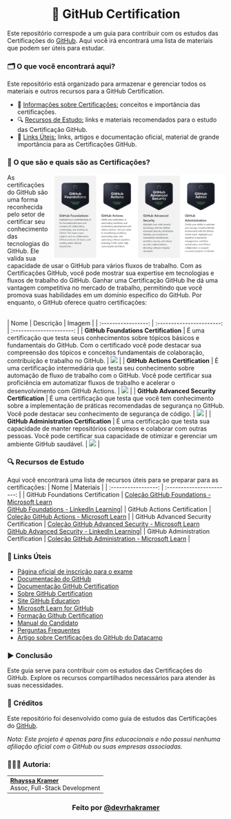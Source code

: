 <h1 align="center">🐙 GitHub Certification</h1>

Este repositório correspode a um guia para contribuir com os estudos das Certificações do [GitHub](https://github.com/). Aqui você irá encontrará uma lista de materiais que podem ser úteis para estudar.

### 🗂️ O que você encontrará aqui?
Este repositório está organizado para armazenar e gerenciar todos os materiais e outros recursos para a GitHub Certification.

- 📝 [Informações sobre Certificações:](https://github.com/rhayssakramer/github-certification?tab=readme-ov-file#-o-que-s%C3%A3o-e-quais-s%C3%A3o-as-certifica%C3%A7%C3%B5es) conceitos e importância das certificações.
- 🔍 [Recursos de Estudo:](https://github.com/rhayssakramer/github-certification/tree/main?tab=readme-ov-file#-recursos-de-estudo) links e materiais recomendados para o estudo das Certificação GitHub.
- 🔗 [Links Úteis:](https://github.com/rhayssakramer/github-certification/tree/main?tab=readme-ov-file#-links-%C3%BAteis) links, artigos e documentação oficial, material de grande importância para as Certificações GitHub.

### 📝 O que são e quais são as Certificações?
<img align="right" width="400" style="margin-left: 40;" src="https://github.com/rhayssakramer/github-certification/blob/main/img/certificacoes.png"><p>As certificações do GitHub são uma forma reconhecida pelo setor de certificar seu conhecimento das tecnologias do GitHub. Ele valida sua capacidade de usar o GitHub para vários fluxos de trabalho. Com as Certificações GitHub, você pode mostrar sua expertise em tecnologias e fluxos de trabalho do GitHub. Ganhar uma Certificação GitHub lhe dá uma vantagem competitiva no mercado de trabalho, permitindo que você promova suas habilidades em um domínio específico do GitHub. Por enquanto, o GitHub oferece quatro certificações:</p>
<br>
| Nome | Descrição | Imagem |
| :-----------------: | :-----------------------: | :----------------------: |
| <b>GitHub Foundations Certification</b> | É uma certificação que testa seus conhecimentos sobre tópicos básicos e fundamentais do GitHub. Com o certificado você pode destacar sua compreensão dos tópicos e conceitos fundamentais de colaboração, contribuição e trabalho no GitHub. | <img width="150" src="https://github.com/user-attachments/assets/99cbcdc7-e4dc-49a8-ad3a-7b9839f68902"> |
| <b>GitHub Actions Certification</b> | É uma certificação intermediária que testa seu conhecimento sobre automação de fluxo de trabalho com o GitHub. Você pode certificar sua proficiência em automatizar fluxos de trabalho e acelerar o desenvolvimento com GitHub Actions. | <img width="150" src="https://github.com/user-attachments/assets/e450154e-fe73-46c2-be37-16547a821dc2"> |
| <b>GitHub Advanced Security Certification</b> | É uma certificação que testa que você tem conhecimento sobre a implementação de práticas recomendadas de segurança no GitHub. Você pode destacar seu conhecimento de segurança de código. | <img width="150" src="https://github.com/user-attachments/assets/e438c467-acbe-4ddd-8020-08af74b85ea3"> |
| <b>GitHub Administration Certification</b> | É uma certificação que testa sua capacidade de manter repositórios complexos e colaborar com outras pessoas. Você pode certificar sua capacidade de otimizar e gerenciar um ambiente GitHub saudável. | <img width="150" src="https://github.com/user-attachments/assets/6234bc2e-3542-4372-82e8-49cf8ed9e32e"> |

### 🔍 Recursos de Estudo
Aqui você encontrará uma lista de recursos úteis para se preparar para as certificações:
| Nome | Materiais |
| :-----------------: | :-----------------------: | 
| GitHub Foundations Certification | [Coleção GitHub Foundations - Microsoft Learn](https://learn.microsoft.com/en-us/collections/o1njfe825p602p)<br>[GitHub Foundations - LinkedIn Learning](https://www.linkedin.com/learning/paths/prepare-for-the-github-foundations-certification)|
| GitHub Actions Certification | [Coleção GitHub Actions - Microsoft Learn](https://learn.microsoft.com/en-us/collections/n5p4a5z7keznp5) |
| GitHub Advanced Security Certification | [Coleção GitHub Advanced Security - Microsoft Learn](https://learn.microsoft.com/en-us/collections/mom7u1gzjdxw03)<br>[GitHub Advanced Security - LinkedIn Learning](https://www.linkedin.com/learning/paths/prepare-for-the-github-administration-certification)|
| GitHub Administration Certification | [Coleção GitHub Administration - Microsoft Learn](https://learn.microsoft.com/en-us/collections/rqymc6yw8q5rey) |

### 🔗 Links Úteis
- [Página oficial de inscrição para o exame](https://examregistration.github.com/overview)
- [Documentação do GitHub](https://docs.github.com/)
- [Documentação GitHub Certification](https://docs.github.com/en/get-started/showcase-your-expertise-with-github-certifications)
- [Sobre GitHub Certification](https://docs.github.com/en/get-started/showcase-your-expertise-with-github-certifications/about-github-certifications)
- [Site GitHub Education](https://education.github.com/experiences/foundations_certificate)
- [Microsoft Learn for GitHub](https://learn.microsoft.com/en-us/training/github/)
- [Formação Github Certification](https://web.dio.me/track/formacao-github-certification)
- [Manual do Candidato](https://examregistration.github.com/handbook)
- [Perguntas Frequentes](https://examregistration.github.com/faq)
- [Artigo sobre Certificações do GitHub do Datacamp](https://www.datacamp.com/pt/blog/GitHub-certifications)

### ▶️ Conclusão
Este guia serve para contribuir com os estudos das Certificações do GitHub. Explore os recursos compartilhados necessários para atender às suas necessidades.

### 🔗 Créditos
Este repositório foi desenvolvido como guia de estudos das Certificações do [GitHub](https://github.com/).

*Nota: Este projeto é apenas para fins educacionais e não possui nenhuma afiliação oficial com o GitHub ou suas empresas associadas.*

### 👩🏼‍💻 Autoria:
<table style="border=0">
  <tr>
    <td align="left">
      <a href="https://github.com/rhayssakramer">
        <span><b>Rhayssa Kramer</b></span>
      </a>
      <br>
      <span>Assoc, Full-Stack Development</span>
    </td>
  </tr>
</table>

### <div align="center">Feito por <a href="https://github.com/rhayssakramer">@devrhakramer</a></div>
